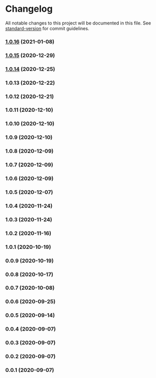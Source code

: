# Changelog

All notable changes to this project will be documented in this file. See [standard-version](https://github.com/conventional-changelog/standard-version) for commit guidelines.

### [1.0.16](https://github.com/markusl/cdk-codepipeline-bitbucket-build-result-reporter/compare/v1.0.15...v1.0.16) (2021-01-08)

### [1.0.15](https://github.com/markusl/cdk-codepipeline-bitbucket-build-result-reporter/compare/v1.0.14...v1.0.15) (2020-12-29)

### [1.0.14](https://github.com/markusl/cdk-codepipeline-bitbucket-build-result-reporter/compare/v1.0.13...v1.0.14) (2020-12-25)

### 1.0.13 (2020-12-22)

### 1.0.12 (2020-12-21)

### 1.0.11 (2020-12-10)

### 1.0.10 (2020-12-10)

### 1.0.9 (2020-12-10)

### 1.0.8 (2020-12-09)

### 1.0.7 (2020-12-09)

### 1.0.6 (2020-12-09)

### 1.0.5 (2020-12-07)

### 1.0.4 (2020-11-24)

### 1.0.3 (2020-11-24)

### 1.0.2 (2020-11-16)

### 1.0.1 (2020-10-19)

### 0.0.9 (2020-10-19)

### 0.0.8 (2020-10-17)

### 0.0.7 (2020-10-08)

### 0.0.6 (2020-09-25)

### 0.0.5 (2020-09-14)

### 0.0.4 (2020-09-07)

### 0.0.3 (2020-09-07)

### 0.0.2 (2020-09-07)

### 0.0.1 (2020-09-07)
